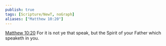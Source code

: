 ```yaml
---
publish: true
tags: [Scripture/NewT, noGraph]
aliases: ["Matthew 10:20"]
---
```

[Matthew 10:20](https://churchofjesuschrist.org/study/scriptures/nt/matt/10?lang=eng&id=p20#p20) For it is not ye that speak, but the Spirit of your Father which speaketh in you.
